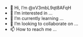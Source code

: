 - 👋 Hi, I’m @xV3mbL9qt8AFqH
- 👀 I’m interested in ...
- 🌱 I’m currently learning ...
- 💞️ I’m looking to collaborate on ...
- 📫 How to reach me ...

<!---
xV3mbL9qt8AFqH/xV3mbL9qt8AFqH is a ✨ special ✨ repository because its `README.md` (this file) appears on your GitHub profile.
You can click the Preview link to take a look at your changes.
--->
